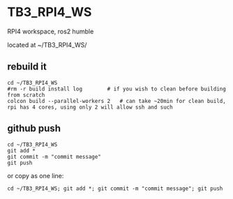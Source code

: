 # TB3_RPI4_WS

RPI4 workspace, ros2 humble

located at ~/TB3_RPI4_WS/

## rebuild it

	cd ~/TB3_RPI4_WS
	#rm -r build install log 		# if you wish to clean before building from scratch
	colcon build --parallel-workers 2 	# can take ~20min for clean build, rpi has 4 cores, using only 2 will allow ssh and such

## github push

	cd ~/TB3_RPI4_WS
	git add *
	git commit -m "commit message"
	git push

or copy as one line:

	cd ~/TB3_RPI4_WS; git add *; git commit -m "commit message"; git push

